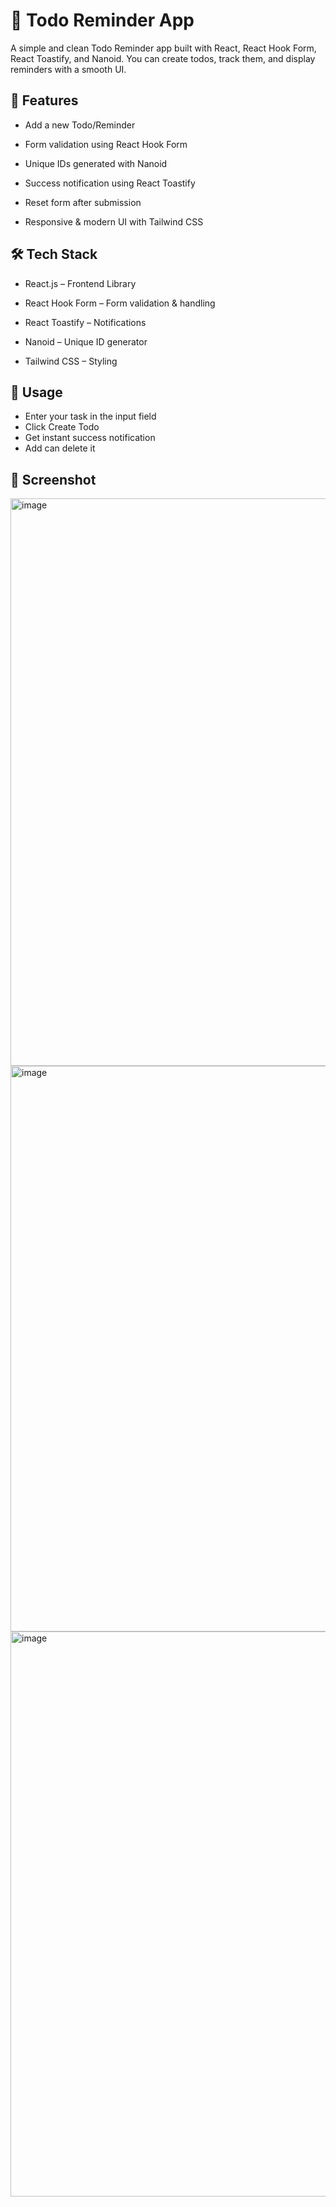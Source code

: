 # 📝 Todo Reminder App

A simple and clean Todo Reminder app built with React, React Hook Form, React Toastify, and Nanoid.
You can create todos, track them, and display reminders with a smooth UI.

## 🚀 Features

- Add a new Todo/Reminder

- Form validation using React Hook Form

- Unique IDs generated with Nanoid

- Success notification using React Toastify

- Reset form after submission

- Responsive & modern UI with Tailwind CSS

## 🛠️ Tech Stack

- React.js – Frontend Library

- React Hook Form – Form validation & handling

- React Toastify – Notifications

- Nanoid – Unique ID generator

- Tailwind CSS – Styling

## 🎯 Usage

- Enter your task in the input field
- Click Create Todo
- Get instant success notification
- Add can delete it

## 📸 Screenshot

<img width="1897" height="908" alt="image" src="https://github.com/user-attachments/assets/776cda55-1cd8-496f-a536-4bdb03548273" />
<img width="1899" height="905" alt="image" src="https://github.com/user-attachments/assets/baafe9e2-808b-45f5-bdaa-8593a0978daa" />
<img width="1898" height="904" alt="image" src="https://github.com/user-attachments/assets/3339e637-e3bd-4070-9363-fdab1e16cf3c" />

